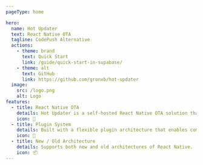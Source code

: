 ```yaml
---
pageType: home

hero:
  name: Hot Updater
  text: React Native OTA
  tagline: CodePush Alternative
  actions:
    - theme: brand
      text: Quick Start
      link: /guide/quick-start-in-supabase/
    - theme: alt
      text: GitHub
      link: https://github.com/gronxb/hot-updater
  image:
    src: /logo.png
    alt: Logo
features:
  - title: React Native OTA
    details: Hot Updater is a self-hosted React Native OTA solution that enables seamless app updates without App Store submissions.
    icon: 🚀
  - title: Plugin System
    details: Built with a flexible plugin architecture that enables compatibility with various platforms through customizable build and deployment processes.
    icon: 🧩
  - title: New / Old Architecture
    details: Supports both new and old architectures of React Native.
    icon: 📦
---
```

